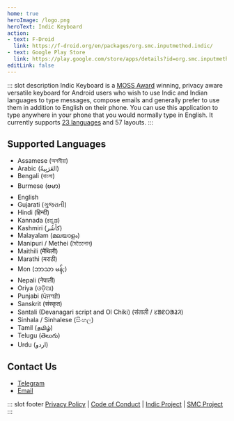 ```yaml
---
home: true
heroImage: /logo.png
heroText: Indic Keyboard
action:
- text: F-Droid
  link: https://f-droid.org/en/packages/org.smc.inputmethod.indic/
- text: Google Play Store
  link: https://play.google.com/store/apps/details?id=org.smc.inputmethod.indic
editLink: false
---
```

::: slot description
Indic Keyboard is a [MOSS Award](https://www.mozilla.org/en-US/moss/) winning, privacy aware versatile keyboard for Android users who wish to use Indic and Indian languages to type messages, compose emails and generally prefer to use them in addition to English on their phone. You can use this application to type anywhere in your phone that you would normally type in English. It currently supports [23 languages](/#supported-languages) and 57 layouts.
:::

## Supported Languages
- Assamese (অসমীয়া)
- Arabic (العَرَبِيةُ‎‎)
- Bengali (বাংলা)
- Burmese (ဗမာ)
- English
- Gujarati (ગુજરાતી)
- Hindi (हिन्दी)
- Kannada (ಕನ್ನಡ)
- Kashmiri (کأشُر)
- Malayalam (മലയാളം)
- Manipuri / Methei (মৈতৈলোন্)
- Maithili (मैथिली)
- Marathi (मराठी)
- Mon (ဘာသာ မန်;)
- Nepali (नेपाली)
- Oriya (ଓଡ଼ିଆ)
- Punjabi (ਪੰਜਾਬੀ)
- Sanskrit (संस्कृत)
- Santali (Devanagari script and Ol Chiki) (संताली / ᱥᱟᱱᱛᱟᱲᱤ)
- Sinhala / Sinhalese (සිංහල)
- Tamil (தமிழ்)
- Telugu (తెలుగు)
- Urdu (اردو)


## Contact Us
- [Telegram](https://t.me/indickeyboard)
- [Email](mailto:indicapp@jishnu.xyz)

::: slot footer
[Privacy Policy](/privacy)
|
[Code of Conduct](/code-of-conduct)
|
[Indic Project](https://indicproject.org)
|
[SMC Project](https://smc.org.in)
:::
